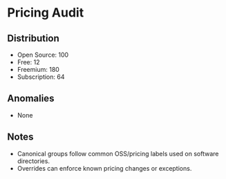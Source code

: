 # Pricing Audit

## Distribution
- Open Source: 100
- Free: 12
- Freemium: 180
- Subscription: 64

## Anomalies
- None

## Notes
- Canonical groups follow common OSS/pricing labels used on software directories.
- Overrides can enforce known pricing changes or exceptions.